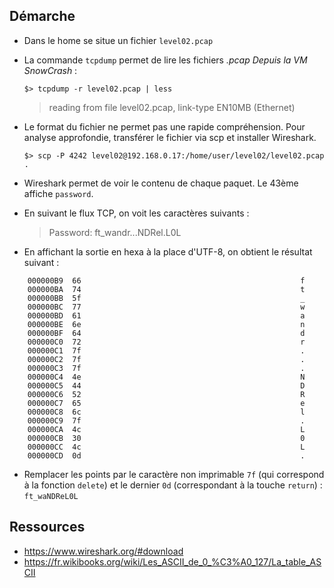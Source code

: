 ## Démarche

- Dans le home se situe un fichier `level02.pcap`
- La commande `tcpdump` permet de lire les fichiers *.pcap*
  *Depuis la VM SnowCrash* :
  ```
  $> tcpdump -r level02.pcap | less
  ```
  > reading from file level02.pcap, link-type EN10MB (Ethernet)
  
 - Le format du fichier ne permet pas une rapide compréhension.
  Pour analyse approfondie, transférer le fichier via scp et installer Wireshark.
    ```
    $> scp -P 4242 level02@192.168.0.17:/home/user/level02/level02.pcap .
    ```
- Wireshark permet de voir le contenu de chaque paquet. Le 43ème affiche `password`.
- En suivant le flux TCP, on voit les caractères suivants :
    >    Password: ft_wandr...NDRel.L0L
- En affichant la sortie en hexa à la place d'UTF-8, on obtient le résultat suivant :

```
    000000B9  66                                                 f 
    000000BA  74                                                 t
    000000BB  5f                                                 _
    000000BC  77                                                 w
    000000BD  61                                                 a
    000000BE  6e                                                 n
    000000BF  64                                                 d
    000000C0  72                                                 r
    000000C1  7f                                                 .
    000000C2  7f                                                 .
    000000C3  7f                                                 .
    000000C4  4e                                                 N
    000000C5  44                                                 D
    000000C6  52                                                 R
    000000C7  65                                                 e
    000000C8  6c                                                 l
    000000C9  7f                                                 .
    000000CA  4c                                                 L
    000000CB  30                                                 0
    000000CC  4c                                                 L
    000000CD  0d                                                 .
```

- Remplacer les points par le caractère non imprimable `7f` (qui correspond à la fonction `delete`) et le dernier `0d` (correspondant à la touche `return`) :
  `ft_waNDReL0L`


## Ressources
- https://www.wireshark.org/#download
- https://fr.wikibooks.org/wiki/Les_ASCII_de_0_%C3%A0_127/La_table_ASCII